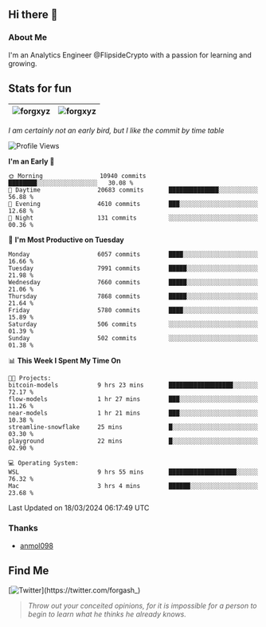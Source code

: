 ## Hi there 👋

### About Me

I'm an Analytics Engineer @FlipsideCrypto with a passion for learning and growing.
  
## Stats for fun

| <img align="center" src="https://github-readme-streak-stats.herokuapp.com/?user=forgxyz&theme=tokyonight" alt="forgxyz" /> | <img align="center" src="https://github-readme-stats.vercel.app/api?username=forgxyz&theme=tokyonight&show_icons=true" alt="forgxyz" /> |
| ------------- |------------- |

*I am certainly not an early bird, but I like the commit by time table*  

<!--START_SECTION:waka-->
![Profile Views](http://img.shields.io/badge/Profile%20Views-0-blue)

**I'm an Early 🐤** 

```text
🌞 Morning                10940 commits       ████████░░░░░░░░░░░░░░░░░   30.08 % 
🌆 Daytime                20683 commits       ██████████████░░░░░░░░░░░   56.88 % 
🌃 Evening                4610 commits        ███░░░░░░░░░░░░░░░░░░░░░░   12.68 % 
🌙 Night                  131 commits         ░░░░░░░░░░░░░░░░░░░░░░░░░   00.36 % 
```
📅 **I'm Most Productive on Tuesday** 

```text
Monday                   6057 commits        ████░░░░░░░░░░░░░░░░░░░░░   16.66 % 
Tuesday                  7991 commits        █████░░░░░░░░░░░░░░░░░░░░   21.98 % 
Wednesday                7660 commits        █████░░░░░░░░░░░░░░░░░░░░   21.06 % 
Thursday                 7868 commits        █████░░░░░░░░░░░░░░░░░░░░   21.64 % 
Friday                   5780 commits        ████░░░░░░░░░░░░░░░░░░░░░   15.89 % 
Saturday                 506 commits         ░░░░░░░░░░░░░░░░░░░░░░░░░   01.39 % 
Sunday                   502 commits         ░░░░░░░░░░░░░░░░░░░░░░░░░   01.38 % 
```


📊 **This Week I Spent My Time On** 

```text
🐱‍💻 Projects: 
bitcoin-models           9 hrs 23 mins       ██████████████████░░░░░░░   72.17 % 
flow-models              1 hr 27 mins        ███░░░░░░░░░░░░░░░░░░░░░░   11.26 % 
near-models              1 hr 21 mins        ███░░░░░░░░░░░░░░░░░░░░░░   10.38 % 
streamline-snowflake     25 mins             █░░░░░░░░░░░░░░░░░░░░░░░░   03.30 % 
playground               22 mins             █░░░░░░░░░░░░░░░░░░░░░░░░   02.90 % 

💻 Operating System: 
WSL                      9 hrs 55 mins       ███████████████████░░░░░░   76.32 % 
Mac                      3 hrs 4 mins        ██████░░░░░░░░░░░░░░░░░░░   23.68 % 
```


 Last Updated on 18/03/2024 06:17:49 UTC
<!--END_SECTION:waka-->

### Thanks
 - [anmol098](https://github.com/anmol098/waka-readme-stats/)
  
## Find Me
[![Twitter](https://img.shields.io/twitter/url/https/twitter.com/forgash_.svg?style=social&label=Follow%20%40forgash_)](https://twitter.com/forgash_)


> *Throw out your conceited opinions, for it is impossible for a person to begin to learn what he thinks he already knows.* 

